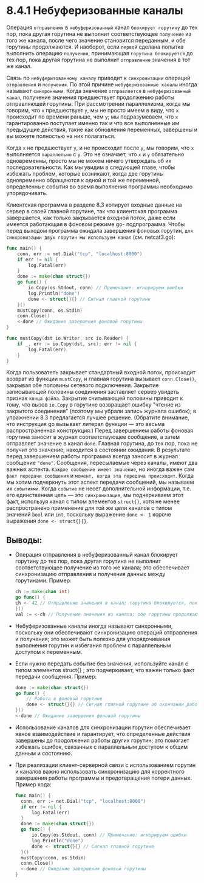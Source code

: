 # 8.4.1 Небуферизованные каналы

Операция `отправления` в `небуферизованный` канал `блокирует горутину` до тех пор, пока другая горутина не
выполнит соответствующее `получение` из того же канала, после чего значение становится переданным, и обе горутины
продолжаются. И наоборот, если `первой` сделана попытка выполнить операцию `получения`, принимающая `горутина
блокируется` до тех пор, пока другая горутина не выполнит `отправление` значения в тот же канал.

Связь по `небуферизованному каналу` приводит к `синхронизации` операций `отправления` и `получения`. По этой причине
`небуферизованные каналы` иногда называют `синхронными`. Когда значение `отправляется` в `небуферизованный канал`,
получение
значения предшествует продолжению работы отправляющей горутины. При рассмотрении параллелизма, когда мы говорим,
что `х` предшествует `у`, мы не просто имеем в виду, что `х` происходит по времени раньше, чем `у`; мы подразумеваем,
что `х`
гарантированно поступает именно так и что все выполненные им предыдущие действия, такие как обновления переменных,
завершены и вы можете полностью на них полагаться.

Когда `х` не предшествует `y`, и не происходит после `y`, мы говорим, что `х` выполняется `параллельно` с `у`. Это не
означает, что `х` и `у` обязательно одновременны, просто мы не можем ничего утверждать об их последовательности. Как мы
увидим в следующей главе, чтобы избежать проблем, которые возникают, когда две горутины одновременно обращаются к одной
и той же переменной, определенные события во время выполнения программы необходимо упорядочивать.

Клиентская программа в разделе 8.3 копирует входные данные на сервер в своей главной горутине, так что клиентская
программа завершается, как только закрывается входной поток, даже если имеется работающая в фоновом режиме go-
подпрограмма. Чтобы перед выходом программа ожидала завершения фоновых горутин, `для синхронизации двух
горутин мы используем канал` (см. netcat3.go):

``` go
func main() {
	conn, err := net.Dial("tcp", "localhost:8000")
	if err != nil {
		log.Fatal(err)
	}
	done := make(chan struct{})
	go func() {
		io.Copy(os.Stdout, conn) // Примечание: игнорируем ошибки
		log.Println("done")
		done <- struct{}{} // Сигнал главной горутине
	}()
	mustCopy(conn, os.Stdin)
	conn.Close()
	<-done // Ожидание завершения фоновой горутины
}

func mustCopy(dst io.Writer, src io.Reader) {
	if _, err := io.Copy(dst, src); err != nil {
		log.Fatal(err)
	}
}
```

Когда пользователь закрывает стандартный входной поток, происходит возврат из функции `mustCopy`, и главная
горутина вызывает `conn.Close()`, закрывая обе половины сетевого подключения. Закрытие записывающей половины
соединения заставляет сервер увидеть признак `конца файла`. Закрытие считывающей половины приводит к тому, что вызов
`io.Copy` в горутине возвращает ошибку "чтение из закрытого соединения" (поэтому мы убрали запись журнала ошибок);
в упражнении 8.3 предлагается лучшее решение. (Обратите внимание, что инструкция go вызывает литерал функции — это
весьма распространенная конструкция.)
Перед завершением работы фоновая горутина заносит в журнал соответствующее сообщение, а затем отправляет значение
в канал `done`. Главная горутина, до тех пор, пока не получит это значение, находится в состоянии ожидания. В
результате перед завершением работы программа всегда заносит в журнал сообщение `"done"`.
Сообщения, пересылаемые через каналы, имеют два важных аспекта. `Каждое сообщение имеет значение`, но иногда важен сам
`факт передачи сообщения` и `момент, когда эта передача происходит`. Когда мы хотим подчеркнуть этот аспект передачи
сообщений, мы называем их `событиями`. Когда `событие` не несет дополнительной информации, т.е. его единственная цель —
это
`синхронизация`, мы подчеркиваем этот факт, используя канал с типом элементов `struct{}`, хотя не менее распространено
применение для той же цели каналов с типом значений `bool` или `int`, поскольку выражение `done <- 1` короче выражения
`done <- struct{}{}`.

## Выводы:

* Операция отправления в небуферизованный канал блокирует горутину до тех пор, пока другая горутина не выполнит
  соответствующее получение из того же канала; это обеспечивает синхронизацию отправления и получения данных между
  горутинами. Пример:
  ``` go
  ch := make(chan int)
  go func() {
  ch <- 42 // Отправление значения в канал; горутина блокируется, пока другая горутина не выполнит получение
  }()
  val := <-ch // Получение значения из канала; обе горутины продолжают работу
  ```
* Небуферизованные каналы иногда называют синхронными, поскольку они обеспечивают синхронизацию операций отправления и
  получения; это может быть полезно для упорядочивания выполнения горутин и избегания проблем с параллельным доступом к
  переменным.
* Если нужно передать событие без значения, используйте канал с типом элементов struct{} ; это подчеркивает, что важен
  только факт передачи сообщения. Пример:
  ``` go
  done := make(chan struct{})
  go func() {
      // Работа в фоновой горутине
      done <- struct{}{} // Сигнал главной горутине об окончании работы
  }()
  <-done // Ожидание завершения фоновой горутины
  ```
* Использование каналов для синхронизации горутин обеспечивает явное взаимодействие и гарантирует, что определенные
  действия завершены до продолжения работы других горутин; это помогает избежать ошибок, связанных с параллельным
  доступом к общим данным и состоянию.

* При реализации клиент-серверной связи с использованием горутин и каналов важно использовать синхронизацию для
  корректного завершения работы программы и предотвращения потери данных. Пример кода:
  ``` go
  func main() {
    conn, err := net.Dial("tcp", "localhost:8000")
    if err != nil {
        log.Fatal(err)
    }
    done := make(chan struct{})
    go func() {
        io.Copy(os.Stdout, conn) // Примечание: игнорируем ошибки
        log.Println("done")
        done <- struct{}{} // Сигнал главной горутине
    }()
    mustCopy(conn, os.Stdin)
    conn.Close()
    <-done // Ожидание завершения фоновой горутины
  }
  ```